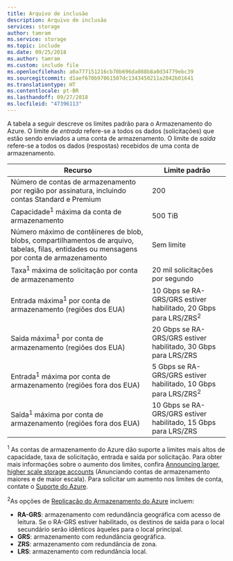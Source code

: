 ```yaml
---
title: Arquivo de inclusão
description: Arquivo de inclusão
services: storage
author: tamram
ms.service: storage
ms.topic: include
ms.date: 09/25/2018
ms.author: tamram
ms.custom: include file
ms.openlocfilehash: a0a777151216cb70b696da088b8a0d34779ebc39
ms.sourcegitcommit: d1aef670b97061507dc1343450211a2042b01641
ms.translationtype: HT
ms.contentlocale: pt-BR
ms.lasthandoff: 09/27/2018
ms.locfileid: "47396113"
---
```

A tabela a seguir descreve os limites padrão para o Armazenamento do Azure. O limite de *entrada* refere-se a todos os dados (solicitações) que estão sendo enviados a uma conta de armazenamento. O limite de *saída* refere-se a todos os dados (respostas) recebidos de uma conta de armazenamento.

| Recurso | Limite padrão |
| --- | --- |
| Número de contas de armazenamento por região por assinatura, incluindo contas Standard e Premium | 200 |
| Capacidade<sup>1</sup> máxima da conta de armazenamento | 500 TiB |
| Número máximo de contêineres de blob, blobs, compartilhamentos de arquivo, tabelas, filas, entidades ou mensagens por conta de armazenamento | Sem limite |
| Taxa<sup>1</sup> máxima de solicitação por conta de armazenamento | 20 mil solicitações por segundo |
| Entrada máxima<sup>1</sup> por conta de armazenamento (regiões dos EUA) | 10 Gbps se RA-GRS/GRS estiver habilitado, 20 Gbps para LRS/ZRS<sup>2</sup> |
| Saída máxima<sup>1</sup> por conta de armazenamento (regiões dos EUA) | 20 Gbps se RA-GRS/GRS estiver habilitado, 30 Gbps para LRS/ZRS |
| Entrada<sup>1</sup> máxima por conta de armazenamento (regiões fora dos EUA) | 5 Gbps se RA-GRS/GRS estiver habilitado, 10 Gbps para LRS/ZRS<sup>2</sup> |
| Saída<sup>1</sup> máxima por conta de armazenamento (regiões fora dos EUA) | 10 Gbps se RA-GRS/GRS estiver habilitado, 15 Gbps para LRS/ZRS |

<sup>1</sup> As contas de armazenamento do Azure dão suporte a limites mais altos de capacidade, taxa de solicitação, entrada e saída por solicitação. Para obter mais informações sobre o aumento dos limites, confira [Announcing larger, higher scale storage accounts](https://azure.microsoft.com/blog/announcing-larger-higher-scale-storage-accounts/) (Anunciando contas de armazenamento maiores e de maior escala). Para solicitar um aumento nos limites de conta, contate o [Suporte do Azure](https://azure.microsoft.com/support/faq/).

<sup>2</sup>As opções de [Replicação do Armazenamento do Azure](https://docs.microsoft.com/azure/storage/common/storage-redundancy) incluem:
* **RA-GRS**: armazenamento com redundância geográfica com acesso de leitura. Se o RA-GRS estiver habilitado, os destinos de saída para o local secundário serão idênticos àqueles para o local principal.
* **GRS**: armazenamento com redundância geográfica. 
* **ZRS**: armazenamento com redundância de zona.
* **LRS**: armazenamento com redundância local. 

